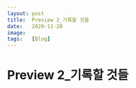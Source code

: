 ```yaml
---
layout: post
title:  Preview 2_기록할 것들
date:   2020-11-28
image:  
tags:   [Blog]
---
```


# Preview 2_기록할 것들

